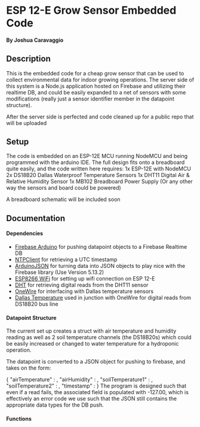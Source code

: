 # ESP 12-E Grow Sensor Embedded Code
#### By Joshua Caravaggio

## Description

This is the embedded code for a cheap grow sensor that can be used to collect environmental data for indoor growing operations. The server side of this system is a Node.js application hosted on Firebase and utilizing their realtime DB, and could be easily expanded to a net of sensors with some modifications (really just a sensor identifier member in the datapoint structure). 

After the server side is perfected and code cleaned up for a public repo that will be uploaded

## Setup

The code is embedded on an ESP-12E MCU running NodeMCU and being programmed with the arduino IDE. The full design fits onto a breadboard quite easily, and the code written here requires:
1x ESP-12E with NodeMCU
2x DS18B20 Dallas Waterproof Temperature Sensors
1x DHT11 Digital Air & Relative Humidity Sensor
1x MB102 Breadboard Power Supply (Or any other way the sensors and board could be powered)

A breadboard schematic will be included soon

## Documentation

#### Dependencies 
* [Firebase Arduino](https://github.com/FirebaseExtended/firebase-arduino) for pushing datapoint objects to a Firebase Realtime DB
* [NTPClient](https://github.com/arduino-libraries/NTPClient) for retrieving a UTC timestamp
* [ArduinoJSON](https://github.com/bblanchon/ArduinoJson) for turning data into JSON objects to play nice with the Firebase library (Use Version 5.13.2)
* [ESP8266 WiFi](https://github.com/esp8266/Arduino/tree/master/doc/esp8266wifi) for setting up wifi connection on ESP 12-E
* [DHT](https://github.com/adafruit/DHT-sensor-library) for retrieving digital reads from the DHT11 sensor 
* [OneWire](https://github.com/PaulStoffregen/OneWire) for interfacing with Dallas temperature sensors
* [Dallas Temperature](https://github.com/milesburton/Arduino-Temperature-Control-Library) used in junction with OneWire for digital reads from DS18B20 bus line

#### Datapoint Structure
The current set up creates a struct with air temperature and humidity reading as well as 2 soil temperature channels (the DS18B20s) which could be easily increased or changed to water temperature for a hydroponic operation.

The datapoint is converted to a JSON object for pushing to firebase, and takes on the form:

{
    "airTemperature" : <float>,
    "airHumidity" : <float>,
    "soilTemperature1" : <float>,
    "soilTemperature2" : <float>,
    "timestamp" : <integer>
}
The program is designed such that even if a read fails, the associated field is populated with -127.00, which is effectively an error code we use such that the JSON still contains the appropriate data types for the DB push.

#### Functions




